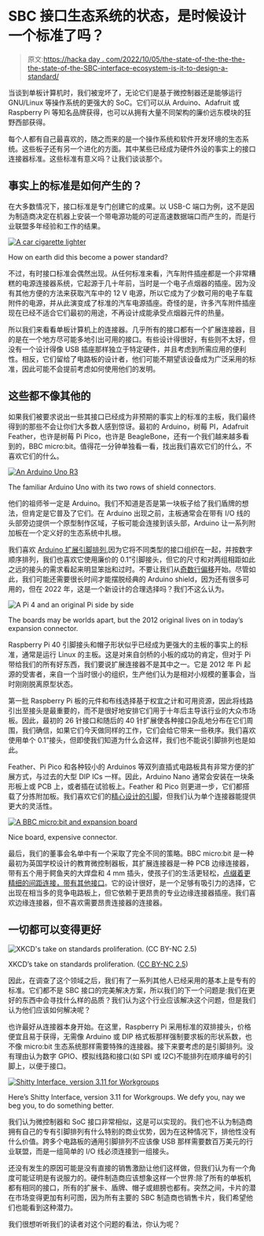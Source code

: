 # SBC 接口生态系统的状态，是时候设计一个标准了吗？

> 原文:[https://hacka day . com/2022/10/05/the-state-of-the-the-the-the-state-of-the-SBC-interface-ecosystem-is-it-to-design-a-standard/](https://hackaday.com/2022/10/05/the-state-of-the-sbc-interface-ecosystem-is-it-time-to-design-a-standard/)

当谈到单板计算机时，我们被宠坏了，无论它们是基于微控制器还是能够运行 GNU/Linux 等操作系统的更强大的 SoC。它们可以从 Arduino、Adafruit 或 Raspberry Pi 等知名品牌获得，也可以从拥有大量不同架构的廉价远东模块的狂野西部获得。

每个人都有自己最喜欢的，随之而来的是一个操作系统和软件开发环境的生态系统。这些板子还有另一个进化的方面。其中某些已经成为硬件外设的事实上的接口连接器标准。这些标准有意义吗？让我们谈谈那个。

## 事实上的标准是如何产生的？

在大多数情况下，接口标准是专门创建它的成果。以 USB-C 端口为例，这不是因为制造商决定在机器上安装一个带电源功能的可逆高速数据端口而产生的，而是行业联盟多年经验和工作的结果。

[![A car cigarette lighter](../Images/87ef0d262b503f934742152bfa8429c4.png)](https://hackaday.com/wp-content/uploads/2022/09/Zigarettenanzuender_04_fcm.jpg)

How on earth did this become a power standard?

不过，有时接口标准会偶然出现。从任何标准来看，汽车附件插座都是一个非常糟糕的电源连接器系统，它起源于几十年前，当时是一个电子点烟器的插座。因为没有其他方便的方法来获取汽车中的 12 V 电源，所以它成为了少数可用的电子车载附件的电源，并从此演变成了标准的汽车电源插座。奇怪的是，许多汽车附件插座现在已经不适合它们最初的用途，不再设计成能承受点烟器元件的热量。

所以我们来看看单板计算机上的连接器。几乎所有的接口都有一个扩展连接器，目的是在一个地方尽可能多地引出可用的接口。有些设计得很好，有些则不太好，但没有一个设计得像 USB 插座那样独立于特定硬件，并且考虑到所需应用的便利性。相反，它们留给了电路板的设计者，他们可能不期望该设备成为广泛采用的标准，因此可能不会提前考虑如何使用他们的发明。

## 这些都不像其他的

如果我们被要求说出一些其接口已经成为非预期的事实上的标准的主板，我们最终得到的那些不会让你们大多数人感到惊讶。最初的 Arduino，树莓 PI，Adafruit Feather，也许是树莓 Pi Pico，也许是 BeagleBone，还有一个我们越来越多看到的，BBC micro:bit。值得花一分钟单独看一看，找出我们喜欢它们的什么，不喜欢它们的什么。

[![An Arduino Uno R3](../Images/7da2fb85bdd20687ef77f3aca4dbcde3.png)](https://hackaday.com/wp-content/uploads/2022/09/interface-unoR3.jpg)

The familiar Arduino Uno with its two rows of shield connectors.

他们的祖师爷一定是 Arduino。我们不知道是否是第一块板子给了我们盾牌的想法，但肯定是它普及了它们。在 Arduino 出现之前，主板通常会在带有 I/O 线的头部旁边提供一个原型制作区域，子板可能会连接到该头部，Arduino 让一系列附加板在一个定义好的生态系统中扎根。

我们喜欢 [Arduino 扩展引脚排列](https://docs.arduino.cc/hardware/uno-rev3),因为它将不同类型的接口组织在一起，并按数字顺序排列，我们也喜欢它使用廉价的 0.1”引脚接头，但它的尺寸和对两组相距如此之远的接头的需求看起来明显笨拙和过时。不要让我们从[奇数行偏移](https://web.archive.org/web/20180926125226/http://forum.arduino.cc/index.php?topic=22737.msg171839#msg171839)开始。尽管如此，我们可能还需要很长时间才能摆脱经典的 Arduino shield，因为还有很多可用的，但在 2022 年，这是一个新设计的合理选择吗？我们不这么认为。

![A Pi 4 and an original Pi side by side](../Images/a146e8640e0a448e78b4144c2b60e078.png)

The boards may be worlds apart, but the 2012 original lives on in today’s expansion connector.

Raspberry Pi 40 引脚接头和帽子形状似乎已经成为更强大的主板的事实上的标准，通常是运行 Linux 的主板。这是对来自剑桥的小板的成功的肯定，但对于 Pi 带给我们的所有好东西，我们要说扩展连接器不是其中之一。它是 2012 年 Pi 起源的受害者，来自一个当时很小的组织，生产他们认为是相对小规模的董事会，当时刚刚脱离原型状态。

第一批 Raspberry Pi 板的元件和布线选择基于权宜之计和可用资源，因此将线路引出至接头是最重要的，而不是很好地安排它们用于十年后主导该行业的大众市场板。因此，最初的 26 针接口和随后的 40 针扩展使各种接口杂乱地分布在它们周围，我们确信，如果它们今天做同样的工作，它们会给它带来一些秩序。我们喜欢使用单个 0.1”接头，但即使我们知道为什么会这样，我们也不能说引脚排列也是如此。

Feather、Pi Pico 和各种较小的 Arduinos 等双列直插式电路板具有非常方便的扩展方式，与过去的大型 DIP ICs 一样。因此，Arduino Nano 通常会安装在一块条形板上或 PCB 上，或者插在试验板上。Feather 和 Pico 则更进一步，它们都搭载了分拣附加板。我们喜欢它们的[精心设计的引脚](https://learn.adafruit.com/adafruit-feather-32u4-basic-proto/pinouts)，但我们认为单个连接器能提供更大的灵活性。

[![A BBC micro:bit and expansion board](../Images/564403b1ac829fad34d7a42d347d88bb.png)](https://hackaday.com/wp-content/uploads/2022/09/interface-micro-bit.jpg)

Nice board, expensive connector.

最后，我们的董事会名单中有一个采取了完全不同的策略。BBC micro:bit 是一种最初为英国学校设计的教育微控制器板，其扩展连接器是一种 PCB 边缘连接器，带有五个用于鳄鱼夹的大焊盘和 4 mm 插头，使孩子们的生活更轻松，[点缀着更精细的间距连接，带有其他接口](https://microbit.pinout.xyz/)。它的设计很好，是一个足够有吸引力的选择，它出现在相当多的竞争电路板上，但它依赖于更昂贵的专业边缘连接器插座。我们喜欢边缘连接器，但不喜欢需要昂贵连接器的连接器。

## 一切都可以变得更好

![XKCD's take on standards proliferation. (CC BY-NC 2.5) ](../Images/e0f76806050030039165ab3d5666e371.png)

XKCD’s take on standards proliferation. ([CC BY-NC 2.5](https://xkcd.com/927/))

因此，在调查了这个领域之后，我们有了一系列其他人已经采用的基本上是专有的标准。它们都不是 SBC 接口的完美解决方案，所以我们的下一个问题是:我们在更好的东西中会寻找什么样的品质？我们认为这个行业应该解决这个问题，但是我们认为他们应该如何解决呢？

也许最好从连接器本身开始。在这里，Raspberry Pi 采用标准的双排接头，价格便宜且易于获得，无需像 Arduino 或 DIP 格式板那样强制要求板的形状系数，也不像 micro:bit 生态系统那样需要特殊的连接器。接下来要考虑的是引脚排列。没有理由认为数字 GPIO、模拟线路和接口(如 SPI 或 I2C)不能排列在顺序编号的引脚上，以便于接口。

[![Shitty Interface, version 3.11 for Workgroups](../Images/29a374a6a9393363de5f8b96e8164142.png)](https://hackaday.com/wp-content/uploads/2022/09/shitty-interface.jpg)

Here’s Shitty Interface, version 3.11 for Workgroups. We defy you, nay we beg you, to do something better.

我们认为微控制器和 SoC 接口非常相似，这是可以实现的。我们也不认为制造商拥有自己的专有引脚排列有什么特别的商业优势，因为在这种情况下，排他性没有什么价值。跨多个电路板的通用引脚排列不应该像 USB 那样需要数百万美元的行业联盟，而是一组简单的 I/O 线必须连接到一组接头。

还没有发生的原因可能是没有直接的销售激励让他们这样做，但我们认为有一个角度可能证明是有说服力的。硬件制造商应该想象这样一个世界:除了所有的单板机都有相同的接口，所有的扩展卡、盾牌、帽子或翅膀也都有。突然之间，卡片的潜在市场变得更加有利可图，因为所有主要的 SBC 制造商也销售卡片，我们希望他们也能看到这种潜力。

我们很想听听我们的读者对这个问题的看法，你认为呢？